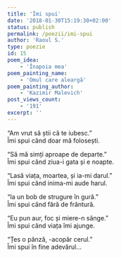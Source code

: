 ```yaml
---
title: 'Îmi spui'
date: '2018-01-30T15:19:30+02:00'
status: publish
permalink: /poezii/imi-spui
author: 'Raoul S.'
type: poezie
id: 15
poem_idea:
    - 'Înapoia mea'
poem_painting_name:
    - 'Omul care aleargă'
poem_painting_author:
    - 'Kazimir Malevich'
post_views_count:
    - '191'
excerpt: ''
---
```

“Am vrut să știi că te iubesc.”  
Îmi spui când doar mă folosești.

“Să mă simți aproape de departe.”  
Îmi spui când ziua-i gata și e noapte.

“Lasă viața, moartea, și ia-mi darul.”  
Îmi spui când inima-mi aude harul.

“Ia un bob de strugure în gură.”  
Îmi spui când fără de frântură.

“Eu pun aur, foc și miere-n sânge.”  
Îmi spui când viața îmi ajunge.

“Țes o pânză, -acopăr cerul.”  
Îmi spui în fine adevărul…